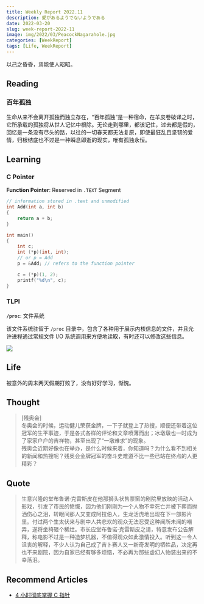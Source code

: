 ```yaml
---
title: Weekly Report 2022.11
description: 愛があるようでないようである
date: 2022-03-20
slug: week-report-2022-11
image: img/2022/03/PeacockNagarahole.jpg
categories: [WeekReport]
tags: [Life, WeekReport]
---
```


以己之昏昏，焉能使人昭昭。

## Reading

### 百年孤独

生命从来不会离开孤独而独立存在，“百年孤独”是一种宿命，在羊皮卷破译之时，它所承载的孤独将从世人记忆中根除。无论走到哪里，都该记住，过去都是假的，回忆是一条没有尽头的路，以往的一切春天都无法复原，即使最狂乱且坚韧的爱情，归根结底也不过是一种瞬息即逝的现实，唯有孤独永恒。

## Learning

### C Pointer

**Function Pointer**: Reserved in `.TEXT` Segment

```c
// information stored in .text and unmodified
int Add(int a, int b)
{
    return a + b;
}

int main()
{
    int c;
    int (*p)(int, int);
    // or p = Add
    p = &Add; // refers to the function pointer

    c = (*p)(1, 2);
    printf("%d\n", c);
}
```

### TLPI

**`/proc`**: 文件系统

该文件系统驻留于 `/proc` 目录中，包含了各种用于展示内核信息的文件，并且允许进程通过常规文件 I/O 系统调用来方便地读取，有时还可以修改这些信息。

![ ](img/2022/03/proc-system.svg)

## Life

被意外的周末两天假期打败了，没有好好学习，惭愧。

## Thought

> [残奥会]  
> 冬奥会的时候，运动健儿荣获金牌，一下子就登上了热搜，顺便还带着这位冠军的生平事迹，于是各式各样的评论和文章喷薄而出；冰墩墩也一时成为了家家户户的吉祥物，甚至出现了“一墩难求”的现象。  
> 残奥会近期好像也在举办，是什么时候来着，你知道吗？为什么看不到相关的新闻和热搜呢？残奥会金牌冠军的奋斗史难道不比一些已站在终点的人更精彩？

## Quote

> 生意兴隆的堂布鲁诺·克雷斯皮在他那狮头状售票窗的剧院里放映的活动人影戏，引发了市民的愤慨，因为他们刚刚为一个人物不幸死亡并被下葬而抛洒伤心之泪，转眼间那人又变成阿拉伯人，生龙活虎地出现在下一部影片里。付过两个生太伏来与剧中人共悲欢的观众无法忍受这种闻所未闻的嘲弄，遂将坐椅砸个稀烂。市长应堂布鲁诺·克雷斯皮之请，特意发布公告解释，称电影不过是一种造梦机器，不值得观众如此激情投入。听到这一令人沮丧的解释，不少人认为自己成了吉卜赛人又一新奇发明的牺牲品，决定再也不来剧院，因为自家已经有够多烦恼，不必再为那些虚幻人物装出来的不幸落泪。

## Recommend Articles

- [4 小时彻底掌握 C 指针](https://www.bilibili.com/video/BV1bo4y1Z7xf)
